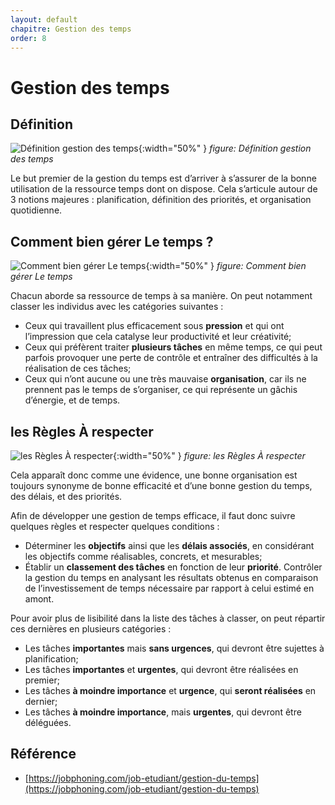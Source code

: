 ```yaml
---
layout: default
chapitre: Gestion des temps
order: 8
---
```


<!-- new slide -->

# Gestion des temps

<!-- new slide -->

## Définition

![Définition gestion des temps](/Gestion-des-temps/images/introduction.png){:width="50%" }
_figure: Définition gestion des temps_

<!-- note -->

Le but premier de la gestion du temps est d’arriver à s’assurer de la bonne utilisation de la ressource temps dont on dispose. Cela s’articule autour de 3 notions majeures : planification, définition des priorités, et organisation quotidienne.

<!-- new slide -->

## Comment bien gérer Le temps ?

![Comment bien gérer Le temps](/Gestion-des-temps/images/gérer-Le-temps.png){:width="50%" }
_figure: Comment bien gérer Le temps_

<!-- note -->

Chacun aborde sa ressource de temps à sa manière. On peut notamment classer les individus avec les catégories suivantes :

- Ceux qui travaillent plus efficacement sous **pression** et qui ont l’impression que cela catalyse leur productivité et leur créativité;
- Ceux qui préfèrent traiter **plusieurs tâches** en même temps, ce qui peut parfois provoquer une perte de contrôle et entraîner des difficultés à la réalisation de ces tâches;
- Ceux qui n’ont aucune ou une très mauvaise **organisation**, car ils ne prennent pas le temps de s’organiser, ce qui représente un gâchis d’énergie, et de temps.


<!-- new slide -->

## les Règles À respecter

![les Règles À respecter](/Gestion-des-temps/images/regles-respecter.png){:width="50%" }
_figure: les Règles À respecter_

<!-- note -->

Cela apparaît donc comme une évidence, une bonne organisation est toujours synonyme de bonne efficacité et d’une bonne gestion du temps, des délais, et des priorités.

Afin de développer une gestion de temps efficace, il faut donc suivre quelques règles et respecter quelques conditions :

- Déterminer les **objectifs** ainsi que les **délais associés**, en considérant les objectifs comme réalisables, concrets, et mesurables;
- Établir un **classement des tâches** en fonction de leur **priorité**.
Contrôler la gestion du temps en analysant les résultats obtenus en comparaison de l’investissement de temps nécessaire par rapport à celui estimé en amont.

Pour avoir plus de lisibilité dans la liste des tâches à classer, on peut répartir ces dernières en plusieurs catégories :

- Les tâches **importantes** mais **sans urgences**, qui devront être sujettes à planification;
- Les tâches **importantes** et **urgentes**, qui devront être réalisées en premier;
- Les tâches **à moindre importance** et **urgence**, qui **seront réalisées** en dernier;
- Les tâches **à moindre importance**, mais **urgentes**, qui devront être déléguées.

<!-- new slide -->

## Référence

- [https://jobphoning.com/job-etudiant/gestion-du-temps](https://jobphoning.com/job-etudiant/gestion-du-temps)
